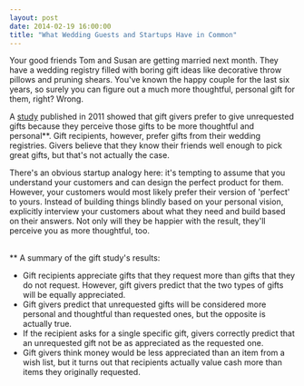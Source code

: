 ```yaml
---
layout: post
date: 2014-02-19 16:00:00
title: "What Wedding Guests and Startups Have in Common"
---
```


Your good friends Tom and Susan are getting married next month. They have a wedding registry filled with boring gift ideas like decorative throw pillows and pruning shears. You've known the happy couple for the last six years, so surely you can figure out a much more thoughtful, personal gift for them, right? Wrong.

A <a href="http://francescagino.com/pdfs/gino_flynn_jesp_2011.pdf" target="_blank">study</a> published in 2011 showed that gift givers prefer to give unrequested gifts because they perceive those gifts to be more thoughtful and personal**. Gift recipients, however, prefer gifts from their wedding registries. Givers believe that they know their friends well enough to pick great gifts, but that's not actually the case.

There's an obvious startup analogy here: it's tempting to assume that you understand your customers and can design the perfect product for them. However, your customers would most likely prefer their version of 'perfect' to yours. Instead of building things blindly based on your personal vision, explicitly interview your customers about what they need and build based on their answers. Not only will they be happier with the result, they'll perceive you as more thoughtful, too.  

<br>
** A summary of the gift study's results:

- Gift recipients appreciate gifts that they request more than gifts that they do not request. However, gift givers predict that the two types of gifts will be equally appreciated.
- Gift givers predict that unrequested gifts will be considered more personal and thoughtful than requested ones, but the opposite is actually true.
- If the recipient asks for a single specific gift, givers correctly predict that an unrequested gift not be as appreciated as the requested one.
- Gift givers think money would be less appreciated than an item from a wish list, but it turns out that recipients actually value cash more than items they originally requested.